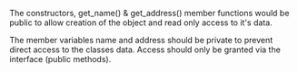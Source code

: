 The constructors, get_name() & get_address() member functions would be public to allow creation of the object and read only access to it's data.

The member variables name and address should be private to prevent direct access to the classes data. Access should only be granted via the interface (public methods).

